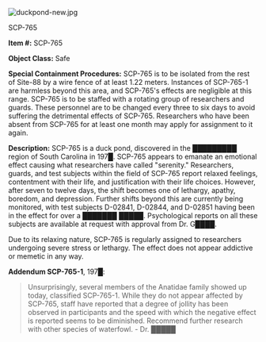 ![duckpond-new.jpg](http://scp-wiki.wdfiles.com/local--files/scp-765/duckpond-new.jpg)

SCP-765

**Item #:** SCP-765

**Object Class:** Safe

**Special Containment Procedures:** SCP-765 is to be isolated from the rest of Site-88 by a wire fence of at least 1.22 meters. Instances of SCP-765-1 are harmless beyond this area, and SCP-765's effects are negligible at this range. SCP-765 is to be staffed with a rotating group of researchers and guards. These personnel are to be changed every three to six days to avoid suffering the detrimental effects of SCP-765. Researchers who have been absent from SCP-765 for at least one month may apply for assignment to it again.

**Description:** SCP-765 is a duck pond, discovered in the █████████ region of South Carolina in 197█. SCP-765 appears to emanate an emotional effect causing what researchers have called "serenity." Researchers, guards, and test subjects within the field of SCP-765 report relaxed feelings, contentment with their life, and justification with their life choices. However, after seven to twelve days, the shift becomes one of lethargy, apathy, boredom, and depression. Further shifts beyond this are currently being monitored, with test subjects D-02841, D-02844, and D-02851 having been in the effect for over a ███████ █████. Psychological reports on all these subjects are available at request with approval from Dr. G████.

Due to its relaxing nature, SCP-765 is regularly assigned to researchers undergoing severe stress or lethargy. The effect does not appear addictive or memetic in any way.

**Addendum SCP-765-1**, 197█:

> Unsurprisingly, several members of the Anatidae family showed up today, classified SCP-765-1. While they do not appear affected by SCP-765, staff have reported that a degree of jollity has been observed in participants and the speed with which the negative effect is reported seems to be diminished. Recommend further research with other species of waterfowl. - Dr. █████
